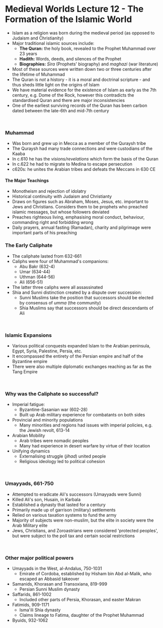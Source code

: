 # Medieval Worlds Lecture 12 - The Formation of the Islamic World


- Islam as a religion was born during the medieval period (as opposed to Judaism and Christianity)
- Major traditional islamic sources include:
	- **The Quran:** the holy book, revealed to the Prophet Muhammad over 23 years
	- **Hadith:** Words, deeds, and silences of the Prophet
	- **Biographies:** *Sira* (Prophets' biography) and *maghazi* (war literature)
- Most of these sources were written down two or three centuries after the lifetime of Muhammad
- The Quran is *not* a history - it is a moral and doctrinal scripture - and thus sheds little light on the origins of Islam
- We have material evidence for the existence of Islam as early as the 7th century, e.g. Dome of the Rock, however this contradicts the standardised Quran and there are major inconsistencies
- One of the earliest surviving records of the Quran has been carbon dated between the late-6th and mid-7th century

</br>

### Muhammad

- Was born and grew up in Mecca as a member of the Quraysh tribe
- The Quraysh had many trade connections and were custodians of the Kaaba
- In c.610 he has the *visions/revelations* which form the basis of the Quran
- In c.622 he had to migrate to Medina to escape persecution
- c620s: he unites the Arabian tribes and defeats the Meccans in 630 CE

#### The Major Teachings

- Monotheism and rejection of idolatry
- Historical continuity with Judaism and Christianty
- Draws on figures such as Abraham, Moses, Jesus, etc. important to Jews and Christians. Considers them to be prophets who preached islamic messages, but whose followers deviated
- Preaches righteous living, emphasising moral conduct, behaviour, commanding right and forbidding wrong
- Daily prayers, annual fasting (Ramadan), charity and pilgrimage were important parts of his preaching

### The Early Caliphate

- The caliphate lasted from 632-661
- Caliphs were four of Muhammad's companions:
	- Abu Bakr (632-4)
	- Umar (634-44)
	- Uthman (644-56)
	- Ali (656-51)
- The latter three caliphs were all assassinated
- Shia and Sunni distinction created by a dispute over succession:
	- Sunni Muslims take the position that successors should be elected by consensus of *umma* (the community)
	- Shia Muslims say that successors should be direct descendants of Ali

</br>

### Islamic Expansions

- Various political conquests expanded Islam to the Arabian peninsula, Egypt, Syria, Palestine, Persia, etc.
- It encompassed the entirety of the Persian empire and half of the Byzantine empire
- There were also multiple diplomatic exchanges reaching as far as the Tang Empire

</br>

### Why was the Caliphate so successful?

- Imperial fatigue:
	- Byzantine-Sasanian war (602-28)
	- Built up Arab military experience for combatants on both sides
- Provincial and minority populations
	- Many minorities and regions had issues with imperial policies, e.g. the Jewish revolt, 613-14
- Arabian Mobility
	- Arab tribes were nomadic peoples
	- Many had experience in desert warfare by virtue of their location
- Unifying dynamics
	- Externalising struggle (*jihad*) united people
	- Religious ideology led to political cohesion

</br>

### Umayyads, 661-750

- Attempted to eradicate Ali's successors (Umayyads were Sunni)
- Killed Ali's son, Husain, in Karbala
- Established a dynasty that lasted for a century
- Primarily made up of garrison (military) settlements
- Relied on various taxation systems to fund the army
- Majority of subjects were non-muslim, but the elite in society were the Arab Military elite
- Jews, Christians, and Zoroastrians were considered 'protected peoples', but were subject to the poll tax and certain social restrictions

</br>

### Other major political powers

- Umayyads in the West, al-Andalus, 750-1031
	- Emirate of Cordoba, established by Hisham bin Abd al-Malik, who escaped an Abbasid takeover
- Samanids, Khorasan and Transoxiana, 819-999
	- Persian Sunni Muslim dynasty
- Saffarids, 861-1002
	- Included other parts of Persia, Khorasan, and easter Makran
- Fatimids, 909-1171
	- Isma'ili Shia dynasty
	- Claims lineage to Fatima, daughter of the Prophet Muhammad
- Byuids, 932-1062

